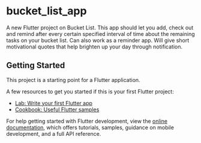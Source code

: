 # bucket_list_app

A new Flutter project on Bucket List.
This app should let you add, check out and remind after every certain specified interval of time about the remaining tasks on your bucket list.
Can also work as a reminder app.
Will give short motivational quotes that help brighten up your day through notification.

## Getting Started

This project is a starting point for a Flutter application.

A few resources to get you started if this is your first Flutter project:

- [Lab: Write your first Flutter app](https://docs.flutter.dev/get-started/codelab)
- [Cookbook: Useful Flutter samples](https://docs.flutter.dev/cookbook)

For help getting started with Flutter development, view the
[online documentation](https://docs.flutter.dev/), which offers tutorials,
samples, guidance on mobile development, and a full API reference.
